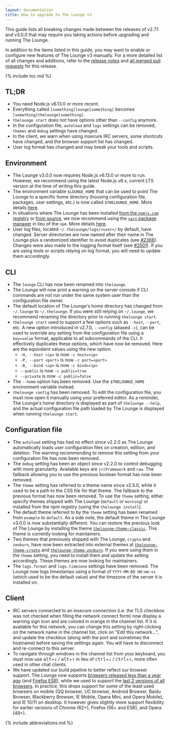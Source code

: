 ```yaml
---
layout: documentation
title: How to upgrade to The Lounge v3
---
```


This guide lists all breaking changes made between the releases of v2.7.1 and v3.0.0 that may require you taking actions before upgrading and running The Lounge.

In addition to the items listed in this guide, you may want to enable or configure new features of The Lounge v3 manually. For a more detailed list of all changes and additions, refer to the [release notes](https://github.com/thelounge/thelounge/releases/tag/v3.0.0) and [all merged pull requests](https://github.com/thelounge/thelounge/pulls?q=milestone%3A3.0.0+is%3Amerged+-label%3A%22Type%3A+Dependencies%22+-label%3A%22Meta%3A+Internal%22) for this release.

{% include toc.md %}

## TL;DR

- You need Node.js v6.13.0 or more recent.
- Everything called `[something]lounge[something]` becomes `[something]thelounge[something]`.
- `thelounge start` does not have options other than `--config` anymore.
- In the configuration file, `autoload` and `logs` settings can be removed, `themes` and `debug` settings have changed.
- In the client, we warn when using insecure IRC servers, some shortcuts have changed, and the browser support list has changed.
- User log format has changed and may break your tools and scripts.

## Environment

- The Lounge v3.0.0 now requires Node.js v6.13.0 or more to run. However, we recommend using the latest Node.js v8.x, current LTS version at the time of writing this guide.
- The environment variable `$LOUNGE_HOME` that can be used to point The Lounge to a specific home directory (housing configuration file, packages, user settings, etc.) is now called `$THELOUNGE_HOME`. More details [here](/docs/usage#specifying-a-different-configuration-file).
- In situations where The Lounge has been installed [from the `npmjs.com` registry](https://www.npmjs.com/package/thelounge) or [from source](https://github.com/thelounge/thelounge), we now recommend using the [`yarn` package manager](https://yarnpkg.com/) in lieu of the `npm`. More details [here](/docs/install-and-upgrade).
- User log files, located `~/.thelounge/logs/<user>/` by default, have changed. Server directories are now named after their name in The Lounge plus a randomized identifier to avoid duplicates (see [#2366](https://github.com/thelounge/thelounge/pull/2366)). Changes were also made to the logging format itself (see [#2501](https://github.com/thelounge/thelounge/pull/2501)). If you are using tools or scripts relying on log format, you will need to update them accordingly.

## CLI

- The `lounge` CLI has now been renamed into `thelounge`.
- The Lounge will now print a warning on the server console if CLI commands are not run under the same system user than the configuration file owner.
- The default location of The Lounge's home directory has changed from `~/.lounge` to `~/.thelounge`. If you were still relying on `~/.lounge`, we recommend renaming the directory prior to running `thelounge start`.
- `thelounge start` used to support a few options such as `--host`, `--port`, etc. A new option introduced in v2.7.0, `--config` (aliased `-c`), can be used to override any setting from the configuration file using a `key=value` format, applicable to all subcommands of the CLI. It effectively duplicates these options, which have now be removed. Here are the equivalent values using the new option:
  - `-H, --host <ip>` is now `-c host=<ip>`
  - `-P, --port <port>` is now `-c port=<port>`
  - `-B, --bind <ip>` is now `-c bind=<ip>`
  - `--public` is now `-c public=true`
  - `--private` is now `-c public=false`
- The `--home` option has been removed. Use the `$THELOUNGE_HOME` environment variable instead.
- `thelounge config` has been removed. To edit the configuration file, you must now open it manually using your preferred editor. As a reminder, The Lounge's home directory is displayed as part of `thelounge --help`, and the actual configuration file path loaded by The Lounge is displayed when running `thelounge start`.

## Configuration file

- The `autoload` setting has had no effect since v2.2.0 as The Lounge automatically loads user configuration files on creation, edition, and deletion. The warning recommending to remove this setting from your configuration file has now been removed.
- The `debug` setting has been an object since v2.2.0 to control debugging with more granularity. Available keys are `ircFramework` and `raw`. The fallback allowing you to use the previous boolean format has now been removed.
- The `theme` setting has referred to a theme name since v2.5.0, while it used to be a path to the CSS file for that theme. The fallback to the previous format has now been removed. To use the `theme` setting, either specify themes shipped with The Lounge (`default` or `morning`) or installed from the npm registry (using the `thelounge install`).
- The default theme referred to by the `theme` setting has been renamed from `example` to `default`. As a side note, the default theme in The Lounge v3.0.0 is now substantially different. You can restore the previous look of The Lounge by installing the theme [`thelounge-theme-classic`](https://github.com/thelounge/thelounge-theme-classic). This theme is currently looking for maintainers.
- Two themes that previously shipped with The Lounge, `crypto` and `zenburn`, have now been extracted into external themes at [`thelounge-theme-crypto`](https://github.com/thelounge/thelounge-theme-crypto) and [`thelounge-theme-zenburn`](https://github.com/thelounge/thelounge-theme-zenburn). If you were using them in the `theme` setting, you need to install them and update the setting accordingly. These themes are now looking for maintainers.
- The `logs.format` and `logs.timezone` settings have been removed. The Lounge now logs timestamps using a format of `YYYY-MM-DD HH:mm:ss` (which used to be the default value) and the timezone of the server it is installed on.

## Client

- IRC servers connected to an insecure connection (i.e. the TLS checkbox was not checked when filling the network connect form) now display a warning sign icon and are colored in orange in the channel list. If it is available for this network, you can change this setting by right-clicking on the network name in the channel list, click on "Edit this network...", and update the checkbox (along with the port and sometimes the hostname) before saving the settings again. You will have to disconnect and re-connect to this server.
- To navigate through windows in the channel list from your keyboard, you must now use <kbd>alt</kbd>+<kbd>↓</kbd> / <kbd>alt</kbd>+<kbd>↑</kbd> in lieu of <kbd>ctrl</kbd>+<kbd>↓</kbd> / <kbd>ctrl</kbd>+<kbd>↑</kbd>, more often used in other chat clients.
- We have updated our build pipeline to better reflect our browser support. The Lounge now supports [browsers released less than a year ago](http://browserl.ist/?q=last+1+year%2C+firefox+esr) (and [Firefox ESR](https://www.mozilla.org/en-US/firefox/organizations/)), while we used to support the [last 2 versions of all browsers](http://browserl.ist/?q=last+2+versions). In practice, this drops support for some of the least used browsers on mobile (QQ browser, UC browser, Android Browser, Baidu Browser, Blackberry Browser, IE Mobile, Opera Mini, and Opera Mobile), and IE 10/11 on desktop. It however gives slightly more support flexibility for earlier versions of Chrome (62+), Firefox (56+ and ESR), and Opera (48+).

{% include abbreviations.md %}
